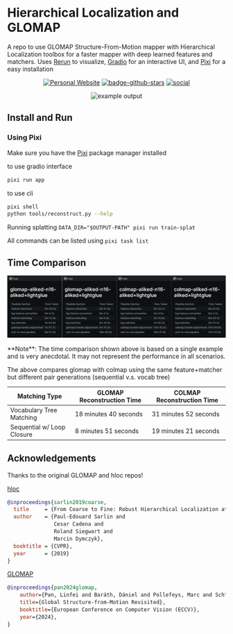 # Hierarchical Localization and GLOMAP

A repo to use GLOMAP Structure-From-Motion mapper with Hierarchical Localization toolbox for a faster mapper with deep learned features and matchers.
Uses [Rerun](https://rerun.io/) to visualize, [Gradio](https://www.gradio.app) for an interactive UI, and [Pixi](https://pixi.sh/latest/) for a easy installation

<p align="center">
    <a title="Personal Website" href="https://pablovela.dev/" target="_blank" rel="noopener noreferrer" style="display: inline-block;">
        <img src="https://img.shields.io/badge/Personal%20Website-Visit%20Now-blue?style=flat" alt="Personal Website">
    </a>
    <a title="Github" href="https://github.com/pablovela5620/InstantSplat" target="_blank" rel="noopener noreferrer" style="display: inline-block;">
        <img src="https://img.shields.io/github/stars/pablovela5620/InstantSplat?label=GitHub%20%E2%98%85&logo=github&color=C8C" alt="badge-github-stars">
    </a>
    <a title="Social" href="https://x.com/pablovelagomez1" target="_blank" rel="noopener noreferrer" style="display: inline-block;">
        <img src="https://www.obukhov.ai/img/badges/badge-social.svg" alt="social">
    </a>
  </p>

<p align="center">
  <img src="media/hloc-glomap.gif" alt="example output" width="720" />
</p>

## Install and Run
### Using Pixi
Make sure you have the [Pixi](https://pixi.sh/latest/#installation) package manager installed

to use gradio interface
```bash
pixi run app
```
to use cli
```bash
pixi shell
python tools/reconstruct.py --help
```
Running splatting
`DATA_DIR="$OUTPUT-PATH" pixi run train-splat `

All commands can be listed using `pixi task list`

## Time Comparison
<p align="center">
  <img src="media/time-taken.png" alt="time comparison" width="720" />
</p>
**Note**: The time comparison shown above is based on a single example and is very anecdotal. It may not represent the performance in all scenarios.

The above compares glomap with colmap using the same feature+matcher but different pair generations (sequential v.s. vocab tree)

| Matching Type               | GLOMAP Reconstruction Time | COLMAP Reconstruction Time |
|-----------------------------|----------------------------|----------------------------|
| Vocabulary Tree Matching    | 18 minutes 40 seconds                 | 31 minutes 52 seconds                 |
| Sequential w/ Loop Closure  | 8 minutes 51 seconds                  | 19 minutes 21 seconds                  |

## Acknowledgements
Thanks to the original GLOMAP and hloc repos!

[hloc](https://github.com/cvg/Hierarchical-Localization)
```bibtex
@inproceedings{sarlin2019coarse,
  title     = {From Coarse to Fine: Robust Hierarchical Localization at Large Scale},
  author    = {Paul-Edouard Sarlin and
               Cesar Cadena and
               Roland Siegwart and
               Marcin Dymczyk},
  booktitle = {CVPR},
  year      = {2019}
}
```
[GLOMAP](https://github.com/colmap/glomap)
```bibtex
@inproceedings{pan2024glomap,
    author={Pan, Linfei and Baráth, Dániel and Pollefeys, Marc and Sch\"{o}nberger, Johannes Lutz},
    title={Global Structure-from-Motion Revisited},
    booktitle={European Conference on Computer Vision (ECCV)},
    year={2024},
}
```
